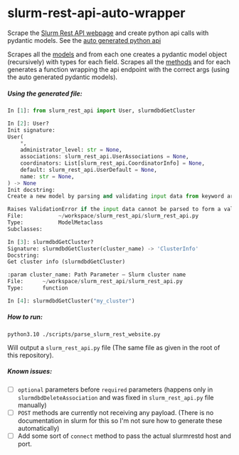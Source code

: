 # slurm-rest-api-auto-wrapper
Scrape the [Slurm Rest API webpage](https://slurm.schedmd.com/rest_api.html) and create python api calls with pydantic models.
See the [auto generated python api](slurm_rest_api.py)

Scrapes all the [models](https://slurm.schedmd.com/rest_api.html#__Models) and from each one creates a pydantic model object (recursively) with types for each field.
Scrapes all the [methods](https://slurm.schedmd.com/rest_api.html#__Methods) and for each generates a function wrapping the api endpoint with the correct args (using the auto generated pydantic models). 

##### Using the generated file:
```python
In [1]: from slurm_rest_api import User, slurmdbdGetCluster

In [2]: User?
Init signature:
User(
    *,
    administrator_level: str = None,
    associations: slurm_rest_api.UserAssociations = None,
    coordinators: List[slurm_rest_api.CoordinatorInfo] = None,
    default: slurm_rest_api.UserDefault = None,
    name: str = None,
) -> None
Init docstring:
Create a new model by parsing and validating input data from keyword arguments.

Raises ValidationError if the input data cannot be parsed to form a valid model.
File:           ~/workspace/slurm_rest_api/slurm_rest_api.py
Type:           ModelMetaclass
Subclasses:     

In [3]: slurmdbdGetCluster?
Signature: slurmdbdGetCluster(cluster_name) -> 'ClusterInfo'
Docstring:
Get cluster info (slurmdbdGetCluster)

:param cluster_name: Path Parameter — Slurm cluster name
File:      ~/workspace/slurm_rest_api/slurm_rest_api.py
Type:      function

In [4]: slurmdbdGetCluster("my_cluster")
```

##### How to run:
```
python3.10 ./scripts/parse_slurm_rest_website.py
```
Will output a `slurm_rest_api.py` file (The same file as given in the root of this repository).

##### Known issues:
- [ ] `optional` parameters before `required` parameters (happens only in `slurmdbdDeleteAssociation` and was fixed in `slurm_rest_api.py` file manually)
- [ ] `POST` methods are currently not receiving any payload. (There is no documentation in slurm for this so I'm not sure how to generate these automatically)
- [ ] Add some sort of `connect` method to pass the actual slurmrestd host and port.
